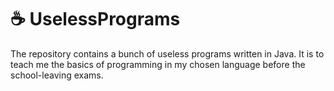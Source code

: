 # ☕ UselessPrograms
The repository contains a bunch of useless programs written in Java. It is to teach me the basics of programming in my chosen language before the school-leaving exams.
